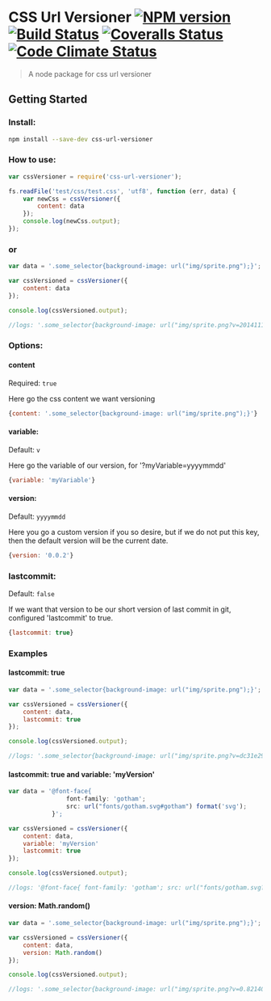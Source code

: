 

# CSS Url Versioner [![NPM version][npm-image]][npm-url] [![Build Status][travis-image]][travis-url] [![Coveralls Status][coveralls-image]][coveralls-url] [![Code Climate Status][codeclimate-image]][codeclimate-url] 

> A node package for css url versioner

## Getting Started

### Install:

```bash
npm install --save-dev css-url-versioner
```

### How to use:

```js
var cssVersioner = require('css-url-versioner');

fs.readFile('test/css/test.css', 'utf8', function (err, data) {
    var newCss = cssVersioner({
        content: data
    });
    console.log(newCss.output);
});

```

### or

```js
var data = '.some_selector{background-image: url("img/sprite.png");}';

var cssVersioned = cssVersioner({
    content: data
});

console.log(cssVersioned.output);

//logs: '.some_selector{background-image: url("img/sprite.png?v=2014111");}';

```


### Options:

#### content
Required: `true`

Here go the css content we want versioning

```js
{content: '.some_selector{background-image: url("img/sprite.png");}'}
```

#### variable:
Default: `v`

Here go the variable of our version, for '?myVariable=yyyymmdd'

```js
{variable: 'myVariable'}
```

#### version:
Default: `yyyymmdd`

Here you go a custom version if you so desire, but if we do not put this key, then the default version will be the current date.

```js
{version: '0.0.2'}
```

### lastcommit: 
Default: `false`

If we want that version to be our short version of last commit in git, configured 'lastcommit' to true.

```js
{lastcommit: true}
```

### Examples

#### lastcommit: true

```js
var data = '.some_selector{background-image: url("img/sprite.png");}';

var cssVersioned = cssVersioner({
    content: data,
    lastcommit: true
});

console.log(cssVersioned.output);

//logs: '.some_selector{background-image: url("img/sprite.png?v=dc31e29");}';

```

#### lastcommit: true and variable: 'myVersion'

```js
var data = '@font-face{ 
    			font-family: 'gotham'; 
				src: url("fonts/gotham.svg#gotham") format('svg');
			}';

var cssVersioned = cssVersioner({
    content: data,
    variable: 'myVersion'
    lastcommit: true
});

console.log(cssVersioned.output);

//logs: '@font-face{ font-family: 'gotham'; src: url("fonts/gotham.svg?myVersion=dc31e29#gotham") format('svg'); }';

```

#### version: Math.random()

```js
var data = '.some_selector{background-image: url("img/sprite.png");}';

var cssVersioned = cssVersioner({
    content: data,
    version: Math.random()
});

console.log(cssVersioned.output);

//logs: '.some_selector{background-image: url("img/sprite.png?v=0.82140917");}';

```


[downloads-image]: http://img.shields.io/npm/dm/css-url-versioner.svg
[npm-url]: https://www.npmjs.org/package/css-url-versioner
[npm-image]: http://img.shields.io/npm/v/css-url-versioner.svg

[travis-url]: https://travis-ci.org/jansanchez/css-url-versioner
[travis-image]: http://img.shields.io/travis/jansanchez/css-url-versioner.svg

[coveralls-url]: https://coveralls.io/r/jansanchez/css-url-versioner
[coveralls-image]: https://img.shields.io/coveralls/jansanchez/css-url-versioner.svg

[codeship-url]: https://www.codeship.io/projects/44868
[codeship-image]: https://codeship.io/projects/221e0440-44c9-0132-43bc-1e738e05cfd5/status?branch=master

[codeclimate-url]: https://codeclimate.com/github/jansanchez/css-url-versioner
[codeclimate-image]: https://codeclimate.com/github/jansanchez/css-url-versioner/badges/gpa.svg


